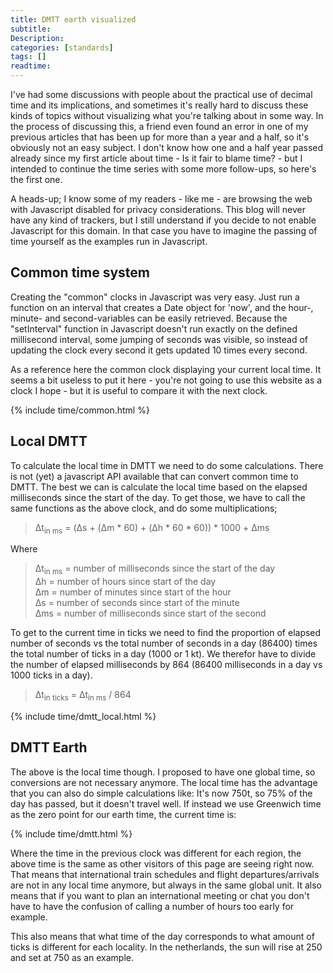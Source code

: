 ```yaml
---
title: DMTT earth visualized
subtitle: 
Description:
categories: [standards]
tags: []
readtime: 
--- 
```


I've had some discussions with people about the practical use of decimal time and its implications, and sometimes it's really hard to discuss these kinds of topics without visualizing what you're talking about in some way. In the process of discussing this, a friend even found an error in one of my previous articles that has been up for more than a year and a half, so it's obviously not an easy subject. I don't know how one and a half year passed already since my first article about time - Is it fair to blame time? - but I intended to continue the time series with some more follow-ups, so here's the first one.

A heads-up; I know some of my readers - like me - are browsing the web with Javascript disabled for privacy considerations. This blog will never have any kind of trackers, but I still understand if you decide to not enable Javascript for this domain. In that case you have to imagine the passing of time yourself as the examples run in Javascript.

## Common time system
Creating the "common" clocks in Javascript was very easy. Just run a function on an interval that creates a Date object for 'now', and the hour-, minute- and second-variables can be easily retrieved. Because the "setInterval" function in Javascript doesn't run exactly on the defined millisecond interval, some jumping of seconds was visible, so instead of updating the clock every second it gets updated 10 times every second.

As a reference here the common clock displaying your current local time. It seems a bit useless to put it here - you're not going to use this website as a clock I hope - but it is useful to compare it with the next clock.

{% include time/common.html %}

## Local DMTT
To calculate the local time in DMTT we need to do some calculations. There is not (yet) a javascript API available that can convert common time to DMTT. The best we can is calculate the local time based on the elapsed milliseconds since the start of the day. To get those, we have to call the same functions as the above clock, and do some multiplications;

> &Delta;t<sub>in ms</sub> = (&Delta;s + (&Delta;m * 60) + (&Delta;h * 60 * 60)) * 1000 + &Delta;ms

Where

> &Delta;t<sub>in ms</sub> = number of milliseconds since the start of the day <br>
> &Delta;h = number of hours since start of the day<br>
> &Delta;m = number of minutes since start of the hour<br>
> &Delta;s = number of seconds since start of the minute<br>
> &Delta;ms = number of milliseconds since start of the second

To get to the current time in ticks we need to find the proportion of elapsed number of seconds vs the total number of seconds in a day (86400) times the total number of ticks in a day (1000 or 1 kt). We therefor have to divide the number of elapsed milliseconds by 864 (86400 milliseconds in a day vs 1000 ticks in a day).

> &Delta;t<sub>in ticks</sub> = &Delta;t<sub>in ms</sub> / 864

{% include time/dmtt_local.html %}

## DMTT Earth
The above is the local time though. I proposed to have one global time, so conversions are not necessary anymore. The local time has the advantage that you can also do simple calculations like: It's now 750t, so 75% of the day has passed, but it doesn't travel well. If instead we use Greenwich time as the zero point for our earth time, the current time is: 

{% include time/dmtt.html %}

Where the time in the previous clock was different for each region, the above time is the same as other visitors of this page are seeing right now. That means that international train schedules and flight departures/arrivals are not in any local time anymore, but always in the same global unit. It also means that if you want to plan an international meeting or chat you don't have to have the confusion of calling a number of hours too early for example.

This also means that what time of the day corresponds to what amount of ticks is different for each locality. In the netherlands, the sun will rise at 250 and set at 750 as an example.